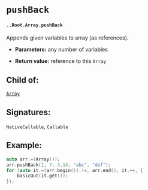 # `pushBack`

#### `..Root.Array.pushBack`

Appends given variables to array (as references).

* **Parameters:** any number of variables

* **Return value:** reference to this `Array`

## Child of:

[`Array`](docs..Root.Array.md)

## Signatures:

`NativeCallable`, `Callable`

## Example:

```c
auto arr.=(Array());
arr.pushBack(1, 7, 3.14, "abc", "def");
for (auto it.=(arr.begin()).!=, arr.end(), it.++, {
    basicOut(it.get());
});
```